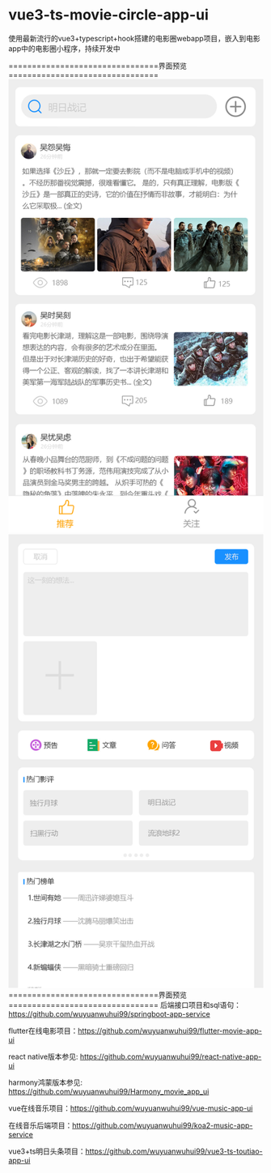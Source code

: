 # vue3-ts-movie-circle-app-ui
使用最新流行的vue3+typescript+hook搭建的电影圈webapp项目，嵌入到电影app中的电影圈小程序，持续开发中

================================界面预览================================
![手机端预览效果图7](./电影圈.jpg)
![手机端预览效果图7](./发说说.jpg)
================================界面预览================================
后端接口项目和sql语句：https://github.com/wuyuanwuhui99/springboot-app-service

flutter在线电影项目：https://github.com/wuyuanwuhui99/flutter-movie-app-ui

react native版本参见: https://github.com/wuyuanwuhui99/react-native-app-ui

harmony鸿蒙版本参见: https://github.com/wuyuanwuhui99/Harmony_movie_app_ui

vue在线音乐项目：https://github.com/wuyuanwuhui99/vue-music-app-ui

在线音乐后端项目：https://github.com/wuyuanwuhui99/koa2-music-app-service

vue3+ts明日头条项目：https://github.com/wuyuanwuhui99/vue3-ts-toutiao-app-ui
